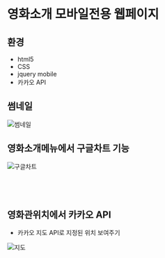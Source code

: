 <h1>영화소개 모바일전용 웹페이지</h1>
<h2>환경</h2>
<ul>
    <li>html5</li>
    <li>CSS</li>
    <li>jquery mobile</li>
    <li>카카오 API</li>
</ul>
<h2>썸네일</h2>
<img src="https://user-images.githubusercontent.com/83056872/128024702-65863a4e-2e00-4f9e-af5e-d6a5db0078c9.jpg" alt="썸네일" />

<h2>영화소개메뉴에서 구글차트 기능</h2>
<img src="https://user-images.githubusercontent.com/83056872/128025982-76dc8aad-1536-423c-a3f2-e49c61be97cb.JPG" alt="구글차트" />
<pre><code>
<script type="text/javascript" src="https://www.gstatic.com/charts/loader.js"></script>
<script type="text/javascript">
google.charts.load('current', {'packages':['corechart']});
google.charts.setOnLoadCallback(drawChart);

function drawChart() {
    /* 데이터(배열) */
    var data = google.visualization.arrayToDataTable([
    ['평점', 'count'], /* 이부분은 화면에 나오지 않고 항목을 식별 */
    ['1점',     10],
    ['2점',      20],
    ['3점',  50],
    ['4점', 90],
    ['5점',    200]
    ]);

    var options = {
    title: '영화평점',
    pieHole: 0.4,
    /*is3D: true -- 이렇게 입력하면 3D차트 출력*/
    };
    var chart = new google.visualization.PieChart(document.getElementById('piechart'));

    chart.draw(data, options);
}
</script>
</code></pre>

<h2>영화관위치에서 카카오 API</h2>
<ul>
    <li>카카오 지도 API로 지정된 위치 보여주기</li>
</ul>
<img src="https://user-images.githubusercontent.com/83056872/128026197-eaa39243-1dae-45c7-9bdf-414c690a5269.JPG" alt="지도" />
<pre><code>
<script type="text/javascript" src="//dapi.kakao.com/v2/maps/sdk.js?appkey=1b64a4ecf605e8f55bd0b3f1be7b9340"></script>
    <script> 
        $(window).load(function() {
            var mapContainer = document.getElementById('kakaomap'), // 지도를 표시할 div 
            mapOption = { 
                    center: new daum.maps.LatLng(37.501779980567704, 127.02630826928426), // 지도의 중심좌표
                    level: 3 // 지도의 확대 레벨
                };

            var map = new daum.maps.Map(mapContainer, mapOption); // 지도를 생성합니다

            // 마커가 표시될 위치입니다 
            var markerPosition  = new daum.maps.LatLng(37.501779980567704, 127.02630826928426); 

            // 마커를 생성합니다
            var marker = new daum.maps.Marker({
                position: markerPosition
            });

            // 마커가 지도 위에 표시되도록 설정합니다
            marker.setMap(map);
        });
    </script>
</code></pre>

<h2>fotorama를 사용한 이미지 슬라이드</h2>
<img src="https://user-images.githubusercontent.com/83056872/128027341-4a2b0eca-8fd0-4b48-9fd7-3e6aa2b91cf0.JPG" alt="슬라이드" />
<pre><code>
<link href="https://cdnjs.cloudflare.com/ajax/libs/fotorama/4.6.4/fotorama.css" rel="stylesheet">
<script src="https://cdnjs.cloudflare.com/ajax/libs/fotorama/4.6.4/fotorama.js"></script>
<div data-role="ui-content" class="bg-content"><div class="fotorama" data-nav="thumbs" data-loop="true" data-width="100%" data-autoplay="true"></div></div>
</code></pre>

